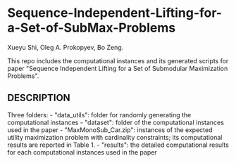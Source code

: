 # Sequence-Independent-Lifting-for-a-Set-of-SubMax-Problems

Xueyu Shi, Oleg A. Prokopyev, Bo Zeng.

This repo includes the computational instances and its generated scripts for paper  "Sequence Independent Lifting for a Set of Submodular Maximization Problems".

## DESCRIPTION
Three folders:
	- "data_utils": folder for randomly generating the computational instances
	- "dataset": folder of the computational instances used in the paper
		- "MaxMonoSub_Car.zip": instances of the expected utility maximization problem with cardinality constraints; its computational results are reported in Table 1.
	- "results": the detailed computational results for each computational instances used in the paper
